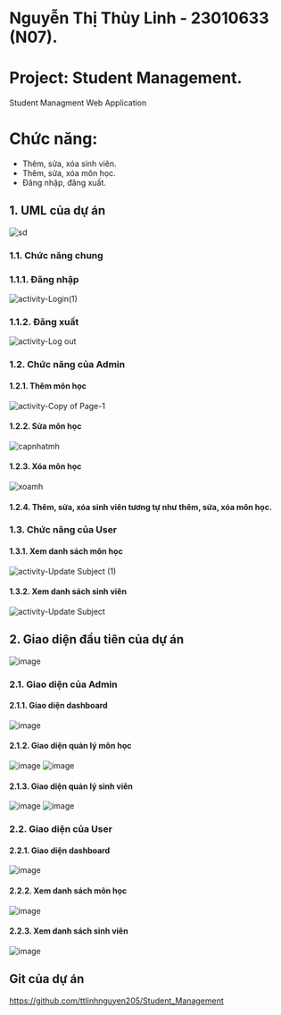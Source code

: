 # Nguyễn Thị Thùy Linh - 23010633 (N07).
# Project: Student Management.
Student Managment Web Application
# Chức năng:
- Thêm, sửa, xóa sinh viên.
- Thêm, sửa, xóa môn học.
- Đăng nhập, đăng xuất.
## 1. UML của dự án 
![sd](https://github.com/user-attachments/assets/68c32b83-3a14-4450-8936-5636a6565cb1)
### 1.1. Chức năng chung
### 1.1.1. Đăng nhập
![activity-Login(1)](https://github.com/user-attachments/assets/68e5c784-de84-49ac-9f43-736d61c7586e)
### 1.1.2. Đăng xuất
![activity-Log out](https://github.com/user-attachments/assets/8bc144a7-55ea-4c71-9a06-a1226bf9ba01)
### 1.2. Chức năng của Admin
#### 1.2.1. Thêm môn học 
![activity-Copy of Page-1](https://github.com/user-attachments/assets/d1b817a0-829c-4644-90d4-0c384b88d179)
#### 1.2.2. Sửa môn học
![capnhatmh](https://github.com/user-attachments/assets/dcf3fcd9-3395-4d26-a4d6-5442ac802258)
#### 1.2.3. Xóa môn học
![xoamh](https://github.com/user-attachments/assets/040c6cbd-f8fb-4f5c-870a-ed5fd8f514f5)
#### 1.2.4. Thêm, sửa, xóa sinh viên tương tự như thêm, sửa, xóa môn học.
### 1.3. Chức năng của User
#### 1.3.1. Xem danh sách môn học
![activity-Update Subject (1)](https://github.com/user-attachments/assets/a3360270-409b-4d94-8e6e-65d6b8ec6336)
#### 1.3.2. Xem danh sách sinh viên
![activity-Update Subject](https://github.com/user-attachments/assets/4f950c3b-702c-481d-80d5-bffd350538e0)
## 2. Giao diện đầu tiên của dự án 
![image](https://github.com/user-attachments/assets/d362a76d-c4db-482b-ac96-5456dfc9f6a2)
### 2.1. Giao diện của Admin 
#### 2.1.1. Giao diện dashboard
![image](https://github.com/user-attachments/assets/f4d268b1-7f42-402a-a059-e95b89c8aa16)
#### 2.1.2. Giao diện quản lý môn học
![image](https://github.com/user-attachments/assets/71b5c683-1f1f-46fc-96df-61afed09161f)
![image](https://github.com/user-attachments/assets/90f5d9d5-b942-4982-8d9c-e3d19af44072)
#### 2.1.3. Giao diện quản lý sinh viên
![image](https://github.com/user-attachments/assets/769de435-abfe-4fe4-8d95-819765b90af0)
![image](https://github.com/user-attachments/assets/09133dca-8405-4674-8050-f249215918bf)
### 2.2. Giao diện của User
#### 2.2.1. Giao diện dashboard
![image](https://github.com/user-attachments/assets/9a67a061-5099-479e-a3e4-240546d2b4f2)
#### 2.2.2. Xem danh sách môn học
![image](https://github.com/user-attachments/assets/602a8c04-2c5d-4e49-9d49-8acccccd8eb2)
#### 2.2.3. Xem danh sách sinh viên
![image](https://github.com/user-attachments/assets/7332bc4c-0ac6-41cc-adcf-d0d57b83c7de)

## Git của dự án
https://github.com/ttlinhnguyen205/Student_Management 



